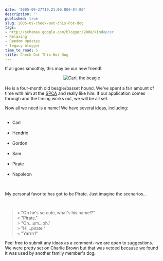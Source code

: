 ```yaml
---
date: '2005-09-27T19:21:00.000-04:00'
description: ''
published: true
slug: 2005-09-check-out-this-hot-dog
tags:
- http://schemas.google.com/blogger/2008/kind#post
- Relaxing
- Random Updates
- legacy-blogger
time_to_read: 5
title: Check Out This Hot Dog
---
```


If all goes smoothly, this may be our new friend!:<br />
<div style="text-align: center;"><img alt="Carl, the beagle" src="http://www.wassupy.com/blog-images/carl.jpg" /></div><br />He is a four-month old beagle/basset hound. We've spent a fair amount of time with him at the <a href="http://www.spcawake.org">SPCA</a> and really like him. If our application comes through and the timing works out, we will be all set.

Now all we need is a name! We have several ideas, including:<ul><br />	<li>Carl</li><br />	<li>Hendrix</li><br />	<li>Gordon</li><br />	<li>Sam</li><br />	<li>Pirate</li><br />	<li>Napoleon</li><br /></ul><br />My personal favorite has got to be Pirate. Just imagine the scenarios...

<br /><blockquote>&gt; "Oh he's so cute, what's his name!?"<br />&lt; "Pirate."<br />&gt; "Oh...um...oh."<br />&gt; "Hi...pirate."<br />&lt; "Yarrrr!"</blockquote>

Feel free to submit any ideas as a comment--we are open to suggestions. We were pretty set on Charlie Brown but that was vetoed because we found it was used by another family member's dog.
